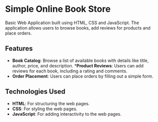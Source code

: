 # Simple Online Book Store

Basic Web Application built using HTML, CSS and JavaScript. The application allows users to browse books, add reviews for products and place orders.

## Features

* <strong>Book Catalog</strong>: Browse a list of available books with details like title, author, price, and description.
*<strong>Product Reviews</strong>: Users can add reviews for each book, including a rating and comments.
* <strong> Order Placement</strong>: Users can place orders by filling out a simple form.

## Technologies Used

* <strong>HTML</strong>: For structuring the web pages.
* <strong>CSS</strong>: For styling the web pages.
* <strong>JavaScript</strong>: For adding interactivity to the web pages.
